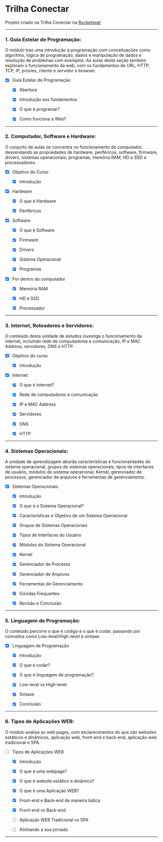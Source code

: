 # Trilha Conectar

Projeto criado na Trilha Conectar na [Rocketseat](https://www.rocketseat.com.br/)

---

### 1. Guia Estelar de Programação:

O módulo traz uma introdução à programação com conceituações como algoritmo, lógica de programação, dados e manipulação de dados e resolução de problemas com exemplos. As aulas deste seção também exploram o funcionamento da web, com os fundamentos de URL, HTTP, TCP, IP, proxies, cliente e servidor e browser.

- [x] Guia Estelar de Programação

    - [x] Abertura

    - [x] Introdução aos fundamentos
    
    - [x] O que é programar?
    
    - [x] Como funciona a Web?

---

### 2. Computador, Software e Hardware:

O conjunto de aulas se concentra no funcionamento do computador, desvendando as propriedades de hardware, periféricos, software, firmware, drivers, sistemas operacionais, programas, memória RAM, HD e SSD e processadores.

- [x] Objetivo do Curso

    - [x] Introdução

- [x] Hardware

    - [x] O que é Hardware

    - [x] Periféricos

- [x] Software

    - [x] O que é Software

    - [x] Firmware

    - [x] Drivers

    - [x] Sistema Operacional
    
    - [x] Programas

- [x] Por dentro do computador

    - [x] Memória RAM

    - [x] HD e SSD

    - [x] Processador

---

### 3. Internet, Roteadores e Servidores:

O conteúdo desta unidade de estudos investiga o funcionamento da internet, incluindo rede de computadores e comunicação, IP e MAC Address, servidores, DNS e HTTP.

- [x] Objetivo do curso

    - [x] Introdução

- [x] Internet

    - [x] O que é internet?

    - [x] Rede de computadores e comunicação

    - [x] IP e MAC Address

    - [x] Servidores

    - [x] DNS
    
    - [x] HTTP

---

### 4. Sistemas Operacionais:

A unidade de aprendizagem aborda características e funcionalidades do sistema operacional, grupos de sistemas operacionais, tipos de interfaces de usuário, módulos do sistema operacional, Kernel, gerenciador de processos, gerenciador de arquivos e ferramentas de gerenciamento.

- [x] Sistemas Operacionais

    - [x] Introdução

    - [x] O que é o Sistema Operacional?

    - [x] Características e Objetivo de um Sistema Operacional

    - [x] Grupos de Sistemas Operacionais

    - [x] Tipos de Interfaces do Usuário

    - [x] Módulos do Sistema Operacional

    - [x] Kernel

    - [x] Gerenciador de Processo

    - [x] Gerenciador de Arquivos

    - [x] Ferramentas de Gerenciamento

    - [x] Dúvidas Frequentes

    - [x] Revisão e Conclusão

---

### 5. Linguagem de Programação:

O conteúdo percorre o que é código e o que é codar, passando por conceitos como Low-level/High-level e sintaxe.

- [x] Linguagem de Programação

    - [x] Introdução

    - [x] O que é codar?

    - [x] O que é linguagem de programação?

    - [x] Low-level vs High-level

    - [x] Sintaxe

    - [x] Conclusão

---

### 6. Tipos de Aplicações WEB:

O módulo analisa as web pages, com esclarecimentos do que são websites estáticos e dinâmicos, aplicação web, front-end e back-end, aplicação web tradicional e SPA.

- [ ] Tipos de Aplicações WEB

    - [x] Introdução

    - [x] O que é uma webpage?

    - [x] O que é website estático e dinâmico?

    - [x] O que é uma Aplicação WEB?

    - [X] Front-end e Back-end de maneira lúdica

    - [X] Front-end vs Back-end

    - [ ] Aplicação WEB Tradicional vs SPA

    - [ ] Alinhando a sua jornada

---